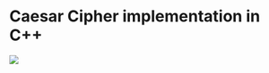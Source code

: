 # Caesar Cipher implementation in C++

![](https://www.google.com/url?sa=i&url=https%3A%2F%2Fpt.wikipedia.org%2Fwiki%2FCifra_de_C%25C3%25A9sar&psig=AOvVaw15nD0Qf2K_zBlfrFl_4Ajl&ust=1608753142563000&source=images&cd=vfe&ved=0CAIQjRxqFwoTCJi2nNGu4u0CFQAAAAAdAAAAABAD)

